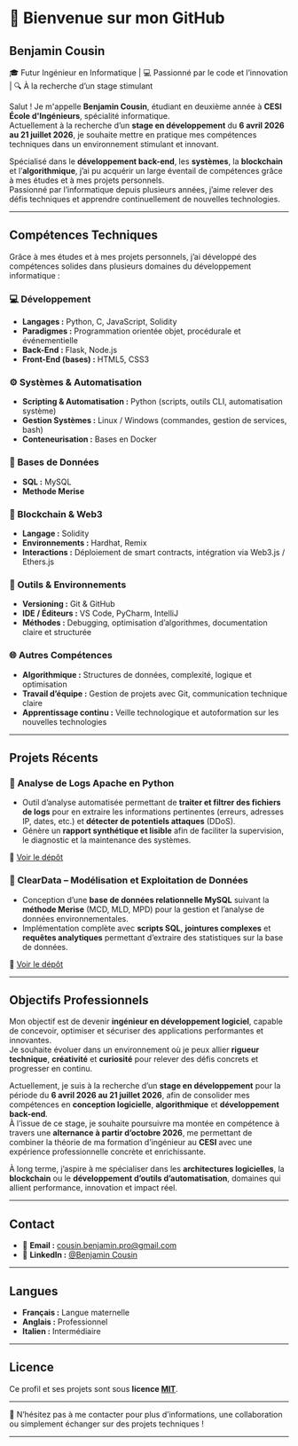 # 👋 Bienvenue sur mon GitHub

## Benjamin Cousin  
🎓 Futur Ingénieur en Informatique | 💻 Passionné par le code et l’innovation | 🔍 À la recherche d’un stage stimulant  

Salut ! Je m'appelle **Benjamin Cousin**, étudiant en deuxième année à **CESI École d'Ingénieurs**, spécialité informatique.  
Actuellement à la recherche d’un **stage en développement** du **6 avril 2026 au 21 juillet 2026**, je souhaite mettre en pratique mes compétences techniques dans un environnement stimulant et innovant.

Spécialisé dans le **développement back-end**, les **systèmes**, la **blockchain** et l’**algorithmique**, j’ai pu acquérir un large éventail de compétences grâce à mes études et à mes projets personnels.  
Passionné par l’informatique depuis plusieurs années, j’aime relever des défis techniques et apprendre continuellement de nouvelles technologies.

---

## Compétences Techniques

Grâce à mes études et à mes projets personnels, j’ai développé des compétences solides dans plusieurs domaines du développement informatique :

### 💻 Développement
- **Langages :** Python, C, JavaScript, Solidity  
- **Paradigmes :** Programmation orientée objet, procédurale et événementielle  
- **Back-End :** Flask, Node.js  
- **Front-End (bases) :** HTML5, CSS3  

### ⚙️ Systèmes & Automatisation
- **Scripting & Automatisation :** Python (scripts, outils CLI, automatisation système)  
- **Gestion Systèmes :** Linux / Windows (commandes, gestion de services, bash)  
- **Conteneurisation :** Bases en Docker  

### 🧩 Bases de Données
- **SQL :** MySQL
- **Methode Merise**

### 🔗 Blockchain & Web3
- **Langage :** Solidity  
- **Environnements :** Hardhat, Remix  
- **Interactions :** Déploiement de smart contracts, intégration via Web3.js / Ethers.js  

### 🧪 Outils & Environnements
- **Versioning :** Git & GitHub  
- **IDE / Éditeurs :** VS Code, PyCharm, IntelliJ  
- **Méthodes :** Debugging, optimisation d’algorithmes, documentation claire et structurée  

### 🌐 Autres Compétences
- **Algorithmique :** Structures de données, complexité, logique et optimisation  
- **Travail d’équipe :** Gestion de projets avec Git, communication technique claire  
- **Apprentissage continu :** Veille technologique et autoformation sur les nouvelles technologies

---

## Projets Récents

### 🧾 Analyse de Logs Apache en Python  
- Outil d’analyse automatisée permettant de **traiter et filtrer des fichiers de logs** pour en extraire les informations pertinentes (erreurs, adresses IP, dates, etc.) et **détecter de potentiels attaques** (DDoS).  
- Génère un **rapport synthétique et lisible** afin de faciliter la supervision, le diagnostic et la maintenance des systèmes.  

🔗 [Voir le dépôt](https://github.com/BenCsn-sudo/Projet---Analyse-de-Log-Apache)

### 🧩 ClearData – Modélisation et Exploitation de Données  
- Conception d’une **base de données relationnelle MySQL** suivant la **méthode Merise** (MCD, MLD, MPD) pour la gestion et l’analyse de données environnementales.  
- Implémentation complète avec **scripts SQL**, **jointures complexes** et **requêtes analytiques** permettant d’extraire des statistiques sur la base de données.  

🔗 [Voir le dépôt](https://github.com/BenCsn-sudo/Projet-ClearData---Modelisation-et-Conception-de-Base-de-Donnees-Relationnelle)


---

## Objectifs Professionnels
Mon objectif est de devenir **ingénieur en développement logiciel**, capable de concevoir, optimiser et sécuriser des applications performantes et innovantes.  
Je souhaite évoluer dans un environnement où je peux allier **rigueur technique**, **créativité** et **curiosité** pour relever des défis concrets et progresser en continu.

Actuellement, je suis à la recherche d’un **stage en développement** pour la période du **6 avril 2026 au 21 juillet 2026**, afin de consolider mes compétences en **conception logicielle**, **algorithmique** et **développement back-end**.  
À l’issue de ce stage, je souhaite poursuivre ma montée en compétence à travers une **alternance à partir d’octobre 2026**, me permettant de combiner la théorie de ma formation d’ingénieur au **CESI** avec une expérience professionnelle concrète et enrichissante.

À long terme, j’aspire à me spécialiser dans les **architectures logicielles**, la **blockchain** ou le **développement d’outils d’automatisation**, domaines qui allient performance, innovation et impact réel.

---

## Contact

- 📧 **Email :** [cousin.benjamin.pro@gmail.com](mailto:cousin.benjamin.pro@gmail.com)  
- 💼 **LinkedIn :** [@Benjamin Cousin](www.linkedin.com/in/benjamin-cousin-3b8622394)  

---

## Langues

- **Français :** Langue maternelle  
- **Anglais :** Professionnel  
- **Italien :** Intermédiaire  

---

## Licence

Ce profil et ses projets sont sous **licence [MIT](https://opensource.org/licenses/MIT)**.  

---

💬 N’hésitez pas à me contacter pour plus d’informations, une collaboration ou simplement échanger sur des projets techniques !

---


